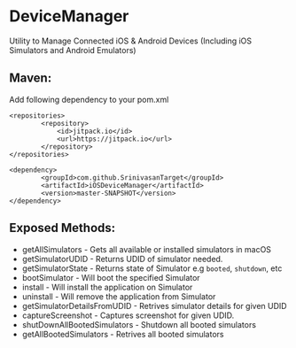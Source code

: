 # DeviceManager
Utility to Manage Connected iOS &amp; Android Devices (Including iOS Simulators and Android Emulators)

## Maven:

Add following dependency to your pom.xml

```
<repositories>
		<repository>
		    <id>jitpack.io</id>
		    <url>https://jitpack.io</url>
		</repository>
</repositories>
```

```
<dependency>
	    <groupId>com.github.SrinivasanTarget</groupId>
	    <artifactId>iOSDeviceManager</artifactId>
	    <version>master-SNAPSHOT</version>
</dependency>
```

## Exposed Methods:

* getAllSimulators - Gets all available or installed simulators in macOS
* getSimulatorUDID - Returns UDID of simulator needed.
* getSimulatorState - Returns state of Simulator e.g `booted`, `shutdown`, etc
* bootSimulator - Will boot the specified Simulator
* install - Will install the application on Simulator
* uninstall - Will remove the application from Simulator
* getSimulatorDetailsFromUDID - Retrives simulator details for given UDID
* captureScreenshot - Captures screenshot for given UDID.
* shutDownAllBootedSimulators - Shutdown all booted simulators
* getAllBootedSimulators - Retrives all booted simulators
